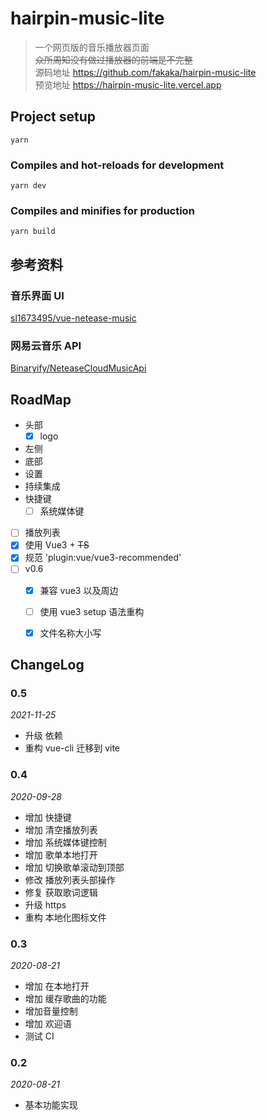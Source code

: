# hairpin-music-lite
> 一个网页版的音乐播放器页面  
> ~~众所周知没有做过播放器的前端是不完整~~  
> 源码地址 <https://github.com/fakaka/hairpin-music-lite>  
> 预览地址 <https://hairpin-music-lite.vercel.app>  

## Project setup
```
yarn
```

### Compiles and hot-reloads for development
```
yarn dev
```
### Compiles and minifies for production
```
yarn build
```


## 参考资料

### 音乐界面 UI
[sl1673495/vue-netease-music](https://github.com/sl1673495/vue-netease-music)

### 网易云音乐 API 
[Binaryify/NeteaseCloudMusicApi](https://github.com/Binaryify/NeteaseCloudMusicApi)


## RoadMap
- 头部
    - [x] logo
- 左侧
- 底部
- 设置
- 持续集成
- 快捷键
  - [ ] 系统媒体键
- [ ] 播放列表
- [x] 使用 Vue3 + ~~TS~~
- [x] 规范 'plugin:vue/vue3-recommended'
- [ ] v0.6
    - [x] 兼容 vue3 以及周边
    - [ ] 使用 vue3 setup 语法重构
    - [x] 文件名称大小写


## ChangeLog

### 0.5
*2021-11-25*
- 升级 依赖
- 重构 vue-cli 迁移到 vite

### 0.4
*2020-09-28*

- 增加 快捷键
- 增加 清空播放列表
- 增加 系统媒体键控制
- 增加 歌单本地打开
- 增加 切换歌单滚动到顶部
- 修改 播放列表头部操作
- 修复 获取歌词逻辑
- 升级 https
- 重构 本地化图标文件 

### 0.3
*2020-08-21*

- 增加 在本地打开
- 增加 缓存歌曲的功能
- 增加音量控制
- 增加 欢迎语
- 测试 CI

### 0.2
*2020-08-21*

- 基本功能实现
